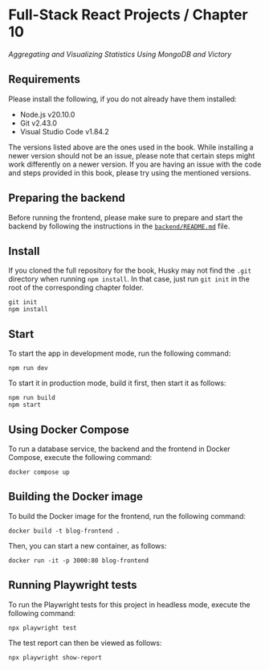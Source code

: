 # Full-Stack React Projects / Chapter 10

_Aggregating and Visualizing Statistics Using MongoDB and Victory_

## Requirements

Please install the following, if you do not already have them installed:

- Node.js v20.10.0
- Git v2.43.0
- Visual Studio Code v1.84.2

The versions listed above are the ones used in the book. While installing a newer version should not be an issue, please note that certain steps might work differently on a newer version. If you are having an issue with the code and steps provided in this book, please try using the mentioned versions.

## Preparing the backend

Before running the frontend, please make sure to prepare and start the backend by following the instructions in the [`backend/README.md`](backend/README.md) file.

## Install

If you cloned the full repository for the book, Husky may not find the `.git` directory when running `npm install`. In that case, just run `git init` in the root of the corresponding chapter folder.

```
git init
npm install
```

## Start

To start the app in development mode, run the following command:

```
npm run dev
```

To start it in production mode, build it first, then start it as follows:

```
npm run build
npm start
```

## Using Docker Compose

To run a database service, the backend and the frontend in Docker Compose, execute the following command:

```
docker compose up
```

## Building the Docker image

To build the Docker image for the frontend, run the following command:

```
docker build -t blog-frontend .
```

Then, you can start a new container, as follows:

```
docker run -it -p 3000:80 blog-frontend
```

## Running Playwright tests

To run the Playwright tests for this project in headless mode, execute the following command:

```
npx playwright test
```

The test report can then be viewed as follows:

```
npx playwright show-report
```
